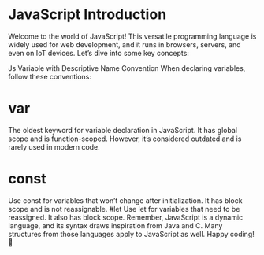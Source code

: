 # JavaScript Introduction
Welcome to the world of JavaScript! This versatile programming language is widely used for web development, and it runs in browsers, servers, and even on IoT devices. Let’s dive into some key concepts:

Js Variable with Descriptive Name Convention
When declaring variables, follow these conventions:

# var
The oldest keyword for variable declaration in JavaScript. It has global scope and is function-scoped. However, it’s considered outdated and is rarely used in modern code.
# const 
Use const for variables that won’t change after initialization. It has block scope and is not reassignable.
#let
Use let for variables that need to be reassigned. It also has block scope.
Remember, JavaScript is a dynamic language, and its syntax draws inspiration from Java and C. Many structures from those languages apply to JavaScript as well. Happy coding! 🚀
